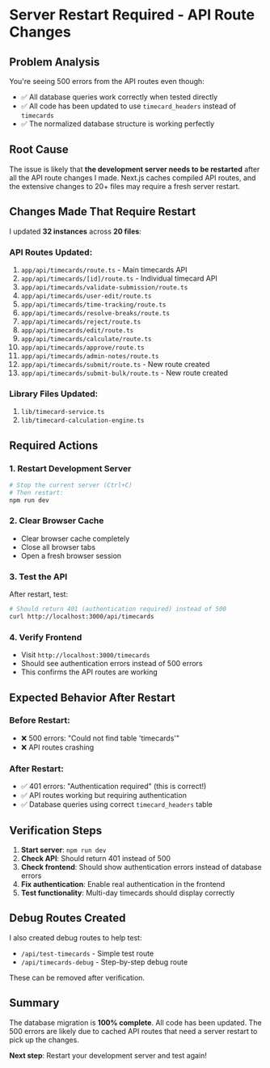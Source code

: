 # Server Restart Required - API Route Changes

## Problem Analysis

You're seeing 500 errors from the API routes even though:
- ✅ All database queries work correctly when tested directly
- ✅ All code has been updated to use `timecard_headers` instead of `timecards`
- ✅ The normalized database structure is working perfectly

## Root Cause

The issue is likely that **the development server needs to be restarted** after all the API route changes I made. Next.js caches compiled API routes, and the extensive changes to 20+ files may require a fresh server restart.

## Changes Made That Require Restart

I updated **32 instances** across **20 files**:

### API Routes Updated:
1. `app/api/timecards/route.ts` - Main timecards API
2. `app/api/timecards/[id]/route.ts` - Individual timecard API
3. `app/api/timecards/validate-submission/route.ts`
4. `app/api/timecards/user-edit/route.ts`
5. `app/api/timecards/time-tracking/route.ts`
6. `app/api/timecards/resolve-breaks/route.ts`
7. `app/api/timecards/reject/route.ts`
8. `app/api/timecards/edit/route.ts`
9. `app/api/timecards/calculate/route.ts`
10. `app/api/timecards/approve/route.ts`
11. `app/api/timecards/admin-notes/route.ts`
12. `app/api/timecards/submit/route.ts` - New route created
13. `app/api/timecards/submit-bulk/route.ts` - New route created

### Library Files Updated:
1. `lib/timecard-service.ts`
2. `lib/timecard-calculation-engine.ts`

## Required Actions

### 1. Restart Development Server
```bash
# Stop the current server (Ctrl+C)
# Then restart:
npm run dev
```

### 2. Clear Browser Cache
- Clear browser cache completely
- Close all browser tabs
- Open a fresh browser session

### 3. Test the API
After restart, test:
```bash
# Should return 401 (authentication required) instead of 500
curl http://localhost:3000/api/timecards
```

### 4. Verify Frontend
- Visit `http://localhost:3000/timecards`
- Should see authentication errors instead of 500 errors
- This confirms the API routes are working

## Expected Behavior After Restart

### Before Restart:
- ❌ 500 errors: "Could not find table 'timecards'"
- ❌ API routes crashing

### After Restart:
- ✅ 401 errors: "Authentication required" (this is correct!)
- ✅ API routes working but requiring authentication
- ✅ Database queries using correct `timecard_headers` table

## Verification Steps

1. **Start server**: `npm run dev`
2. **Check API**: Should return 401 instead of 500
3. **Check frontend**: Should show authentication errors instead of database errors
4. **Fix authentication**: Enable real authentication in the frontend
5. **Test functionality**: Multi-day timecards should display correctly

## Debug Routes Created

I also created debug routes to help test:
- `/api/test-timecards` - Simple test route
- `/api/timecards-debug` - Step-by-step debug route

These can be removed after verification.

## Summary

The database migration is **100% complete**. All code has been updated. The 500 errors are likely due to cached API routes that need a server restart to pick up the changes.

**Next step**: Restart your development server and test again!